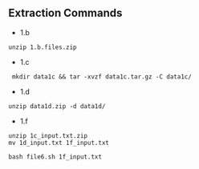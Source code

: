 ## Extraction Commands

- 1.b
``` 
unzip 1.b.files.zip 
```

- 1.c
```
 mkdir data1c && tar -xvzf data1c.tar.gz -C data1c/
```

- 1.d
```
unzip data1d.zip -d data1d/
```

- 1.f
```
unzip 1c_input.txt.zip
mv 1d_input.txt 1f_input.txt
```

```
bash file6.sh 1f_input.txt
```